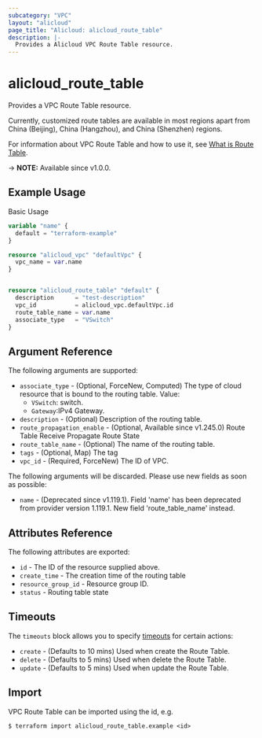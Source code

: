 ```yaml
---
subcategory: "VPC"
layout: "alicloud"
page_title: "Alicloud: alicloud_route_table"
description: |-
  Provides a Alicloud VPC Route Table resource.
---
```


# alicloud_route_table

Provides a VPC Route Table resource.

Currently, customized route tables are available in most regions apart from China (Beijing), China (Hangzhou), and China (Shenzhen) regions.

For information about VPC Route Table and how to use it, see [What is Route Table](https://www.alibabacloud.com/help/doc-detail/87057.htm).

-> **NOTE:** Available since v1.0.0.

## Example Usage

Basic Usage

```terraform
variable "name" {
  default = "terraform-example"
}

resource "alicloud_vpc" "defaultVpc" {
  vpc_name = var.name
}


resource "alicloud_route_table" "default" {
  description      = "test-description"
  vpc_id           = alicloud_vpc.defaultVpc.id
  route_table_name = var.name
  associate_type   = "VSwitch"
}
```

## Argument Reference

The following arguments are supported:
* `associate_type` - (Optional, ForceNew, Computed) The type of cloud resource that is bound to the routing table. Value:
  - `VSwitch`: switch.
  - `Gateway`:IPv4 Gateway.
* `description` - (Optional) Description of the routing table.
* `route_propagation_enable` - (Optional, Available since v1.245.0) Route Table Receive Propagate Route State
* `route_table_name` - (Optional) The name of the routing table.
* `tags` - (Optional, Map) The tag
* `vpc_id` - (Required, ForceNew) The ID of VPC.

The following arguments will be discarded. Please use new fields as soon as possible:
* `name` - (Deprecated since v1.119.1). Field 'name' has been deprecated from provider version 1.119.1. New field 'route_table_name' instead.

## Attributes Reference

The following attributes are exported:
* `id` - The ID of the resource supplied above.
* `create_time` - The creation time of the routing table
* `resource_group_id` - Resource group ID.
* `status` - Routing table state

## Timeouts

The `timeouts` block allows you to specify [timeouts](https://www.terraform.io/docs/configuration-0-11/resources.html#timeouts) for certain actions:
* `create` - (Defaults to 10 mins) Used when create the Route Table.
* `delete` - (Defaults to 5 mins) Used when delete the Route Table.
* `update` - (Defaults to 5 mins) Used when update the Route Table.

## Import

VPC Route Table can be imported using the id, e.g.

```shell
$ terraform import alicloud_route_table.example <id>
```